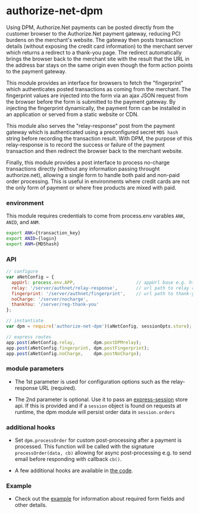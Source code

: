 # authorize-net-dpm

Using DPM, Authorize.Net payments can be posted directly from the customer browser to the Authorize.Net payment gateway, reducing PCI burdens on the merchant's website. The gateway then posts transaction details (without exposing the credit card information) to the merchant server which returns a redirect to a thank-you page. The redirect automatically brings the browser back to the merchant site with the result that the URL in the address bar stays on the same origin even though the form action points to the payment gateway.

This module provides an interface for browsers to fetch the "fingerprint" which authenticates posted transactions as coming from the merchant. The fingerprint values are injected into the form via an ajax JSON request from the browser before the form is submitted to the payment gateway. By injecting the fingerprint dynamically, the payment form can be installed in an application or served from a static website or CDN.

This module also serves the "relay-response" post from the payment gateway which is authenticated using a preconfigured secret `MD5 hash` string before recording the transaction result. With DPM, the purpose of this relay-response is to record the success or failure of the payment transaction and then redirect the browser back to the merchant website.

Finally, this module provides a post interface to process no-charge transactions directly (without any information passing throught authorize.net),  allowing a single form to handle both paid and non-paid order processing. This is useful in environments where credit cards are not the only form of payment or where free products are mixed with paid.

### environment
This module requires credentials to come from process.env varables `ANK`, `ANID`, and `ANM`.

```sh
export ANK={transaction_key}
export ANID={login}
export ANM={MD5hash}
```

### API

```javascript
// configure
var aNetConfig = {
  appUrl: process.env.APP,                       // appUrl base e.g. https://example.com
  relay: '/server/authnet/relay-response',       // url path to relay response
  fingerprint: '/server/authnet/fingerprint',    // url path to thank-you page
  noCharge: '/server/nocharge',
  thankYou: '/server/reg-thank-you'
};

// instantiate
var dpm = require('authorize-net-dpm')(aNetConfig, sessionOpts.store);

// express routes
app.post(aNetConfig.relay,       dpm.postDPMrelay);
app.post(aNetConfig.fingerprint, dpm.postFingerprint);
app.post(aNetConfig.noCharge,    dpm.postNoCharge);

```

### module parameters

- The 1st parameter is used for configuration options such as the relay-response URL (required). 

- The 2nd parameter is optional. Use it to pass an [express-session](https://github.com/expressjs/session#compatible-session-stores) store api. If this is provided and if a `session` object is found on requests at runtime, the dpm module will persist order data in `session.orders`

### additional hooks

- Set `dpm.processOrder` for custom post-processing after a payment is processed. This function will be called with the signature `processOrder(data, cb)` allowing for async post-processing e.g. to send email before responding with callback `cb()`.

- A few additional hooks are available in [the code](blob/master/authorize-net-dpm.js).

### Example
- Check out the [example](tree/master/example) for information about required form fields and other details.